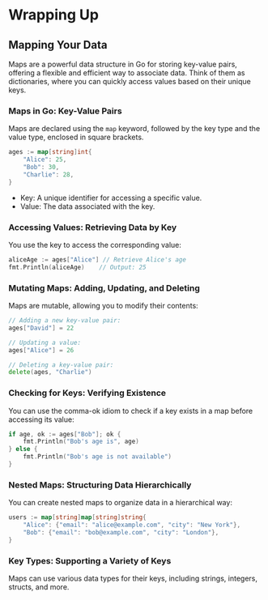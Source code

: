 # Wrapping Up

## Mapping Your Data

Maps are a powerful data structure in Go for storing key-value pairs, offering a flexible and efficient way to associate data. Think of them as dictionaries, where you can quickly access values based on their unique keys.

### Maps in Go: Key-Value Pairs

Maps are declared using the `map` keyword, followed by the key type and the value type, enclosed in square brackets.

```go
ages := map[string]int{
    "Alice": 25,
    "Bob": 30,
    "Charlie": 28,
}
```

- Key: A unique identifier for accessing a specific value.
- Value: The data associated with the key.

### Accessing Values: Retrieving Data by Key

You use the key to access the corresponding value:

```go
aliceAge := ages["Alice"] // Retrieve Alice's age
fmt.Println(aliceAge)    // Output: 25
```

### Mutating Maps: Adding, Updating, and Deleting

Maps are mutable, allowing you to modify their contents:

```go
// Adding a new key-value pair:
ages["David"] = 22

// Updating a value:
ages["Alice"] = 26

// Deleting a key-value pair:
delete(ages, "Charlie")
```

### Checking for Keys: Verifying Existence

You can use the comma-ok idiom to check if a key exists in a map before accessing its value:

```go
if age, ok := ages["Bob"]; ok {
    fmt.Println("Bob's age is", age)
} else {
    fmt.Println("Bob's age is not available")
}
```

### Nested Maps: Structuring Data Hierarchically

You can create nested maps to organize data in a hierarchical way:

```go
users := map[string]map[string]string{
    "Alice": {"email": "alice@example.com", "city": "New York"},
    "Bob": {"email": "bob@example.com", "city": "London"},
}
```

### Key Types: Supporting a Variety of Keys

Maps can use various data types for their keys, including strings, integers, structs, and more.
